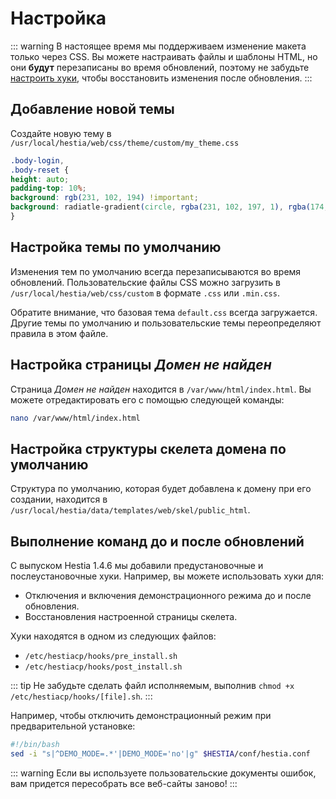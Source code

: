 # Настройка

::: warning
В настоящее время мы поддерживаем изменение макета только через CSS. Вы можете настраивать файлы и шаблоны HTML, но они **будут** перезаписаны во время обновлений, поэтому не забудьте [настроить хуки](#running-commands-before-and-after-updates), чтобы восстановить изменения после обновления.
:::

## Добавление новой темы

Создайте новую тему в `/usr/local/hestia/web/css/theme/custom/my_theme.css`

```css
.body-login,
.body-reset {
height: auto;
padding-top: 10%;
background: rgb(231, 102, 194) !important;
background: radiatle-gradient(circle, rgba(231, 102, 197, 1), rgba(174, 43, 177, 1)) !important;
}
```

## Настройка темы по умолчанию

Изменения тем по умолчанию всегда перезаписываются во время обновлений. Пользовательские файлы CSS можно загрузить в `/usr/local/hestia/web/css/custom` в формате `.css` или `.min.css`.

Обратите внимание, что базовая тема `default.css` всегда загружается. Другие темы по умолчанию и пользовательские темы переопределяют правила в этом файле.

## Настройка страницы _Домен не найден_

Страница _Домен не найден_ находится в `/var/www/html/index.html`. Вы можете отредактировать его с помощью следующей команды:

```bash
nano /var/www/html/index.html
```

## Настройка структуры скелета домена по умолчанию

Структура по умолчанию, которая будет добавлена ​​к домену при его создании, находится в `/usr/local/hestia/data/templates/web/skel/public_html`.

## Выполнение команд до и после обновлений

С выпуском Hestia 1.4.6 мы добавили предустановочные и послеустановочные хуки. Например, вы можете использовать хуки для:

- Отключения и включения демонстрационного режима до и после обновления.
- Восстановления настроенной страницы скелета.

Хуки находятся в одном из следующих файлов:

- `/etc/hestiacp/hooks/pre_install.sh`
- `/etc/hestiacp/hooks/post_install.sh`

::: tip
Не забудьте сделать файл исполняемым, выполнив `chmod +x /etc/hestiacp/hooks/[file].sh`.
:::

Например, чтобы отключить демонстрационный режим при предварительной установке:

```bash /etc/hestiacp/hooks/pre_install.sh
#!/bin/bash
sed -i "s|^DEMO_MODE=.*'|DEMO_MODE='no'|g" $HESTIA/conf/hestia.conf
```

::: warning
Если вы используете пользовательские документы ошибок, вам придется пересобрать все веб-сайты заново!
:::